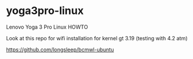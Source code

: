 # yoga3pro-linux
Lenovo Yoga 3 Pro Linux HOWTO



Look at this repo for wifi installation for kernel gt 3.19 (testing with 4.2 atm)

https://github.com/longsleep/bcmwl-ubuntu

